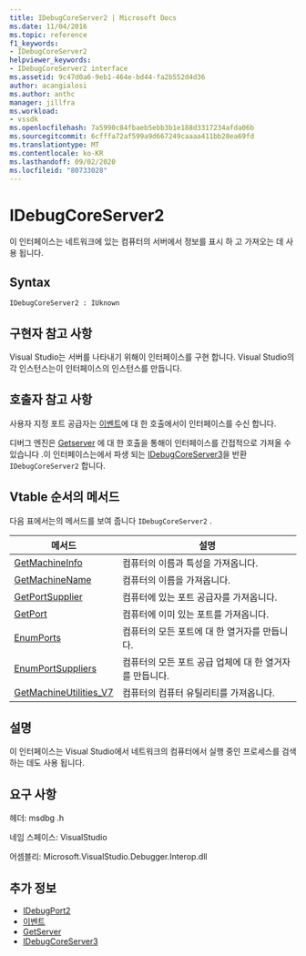 ```yaml
---
title: IDebugCoreServer2 | Microsoft Docs
ms.date: 11/04/2016
ms.topic: reference
f1_keywords:
- IDebugCoreServer2
helpviewer_keywords:
- IDebugCoreServer2 interface
ms.assetid: 9c47d0a6-9eb1-464e-bd44-fa2b552d4d36
author: acangialosi
ms.author: anthc
manager: jillfra
ms.workload:
- vssdk
ms.openlocfilehash: 7a5990c84fbaeb5ebb3b1e188d3317234afda06b
ms.sourcegitcommit: 6cfffa72af599a9d667249caaaa411bb28ea69fd
ms.translationtype: MT
ms.contentlocale: ko-KR
ms.lasthandoff: 09/02/2020
ms.locfileid: "80733028"
---
```

# <a name="idebugcoreserver2"></a>IDebugCoreServer2
이 인터페이스는 네트워크에 있는 컴퓨터의 서버에서 정보를 표시 하 고 가져오는 데 사용 됩니다.

## <a name="syntax"></a>Syntax

```
IDebugCoreServer2 : IUknown
```

## <a name="notes-for-implementers"></a>구현자 참고 사항
 Visual Studio는 서버를 나타내기 위해이 인터페이스를 구현 합니다. Visual Studio의 각 인스턴스는이 인터페이스의 인스턴스를 만듭니다.

## <a name="notes-for-callers"></a>호출자 참고 사항
 사용자 지정 포트 공급자는 [이벤트](../../../extensibility/debugger/reference/idebugportevents2-event.md)에 대 한 호출에서이 인터페이스를 수신 합니다.

 디버그 엔진은 [Getserver](../../../extensibility/debugger/reference/idebugdefaultport2-getserver.md) 에 대 한 호출을 통해이 인터페이스를 간접적으로 가져올 수 있습니다 .이 인터페이스는에서 파생 되는 [IDebugCoreServer3](../../../extensibility/debugger/reference/idebugcoreserver3.md)을 반환 `IDebugCoreServer2` 합니다.

## <a name="methods-in-vtable-order"></a>Vtable 순서의 메서드
 다음 표에서는의 메서드를 보여 줍니다 `IDebugCoreServer2` .

|메서드|설명|
|------------|-----------------|
|[GetMachineInfo](../../../extensibility/debugger/reference/idebugcoreserver2-getmachineinfo.md)|컴퓨터의 이름과 특성을 가져옵니다.|
|[GetMachineName](../../../extensibility/debugger/reference/idebugcoreserver2-getmachinename.md)|컴퓨터의 이름을 가져옵니다.|
|[GetPortSupplier](../../../extensibility/debugger/reference/idebugcoreserver2-getportsupplier.md)|컴퓨터에 있는 포트 공급자를 가져옵니다.|
|[GetPort](../../../extensibility/debugger/reference/idebugcoreserver2-getport.md)|컴퓨터에 이미 있는 포트를 가져옵니다.|
|[EnumPorts](../../../extensibility/debugger/reference/idebugcoreserver2-enumports.md)|컴퓨터의 모든 포트에 대 한 열거자를 만듭니다.|
|[EnumPortSuppliers](../../../extensibility/debugger/reference/idebugcoreserver2-enumportsuppliers.md)|컴퓨터의 모든 포트 공급 업체에 대 한 열거자를 만듭니다.|
|[GetMachineUtilities_V7](../../../extensibility/debugger/reference/idebugcoreserver2-getmachineutilities-v7.md)|컴퓨터의 컴퓨터 유틸리티를 가져옵니다.|

## <a name="remarks"></a>설명
 이 인터페이스는 Visual Studio에서 네트워크의 컴퓨터에서 실행 중인 프로세스를 검색 하는 데도 사용 됩니다.

## <a name="requirements"></a>요구 사항
 헤더: msdbg .h

 네임 스페이스: VisualStudio

 어셈블리: Microsoft.VisualStudio.Debugger.Interop.dll

## <a name="see-also"></a>추가 정보
- [IDebugPort2](../../../extensibility/debugger/reference/idebugport2.md)
- [이벤트](../../../extensibility/debugger/reference/idebugportevents2-event.md)
- [GetServer](../../../extensibility/debugger/reference/idebugdefaultport2-getserver.md)
- [IDebugCoreServer3](../../../extensibility/debugger/reference/idebugcoreserver3.md)
